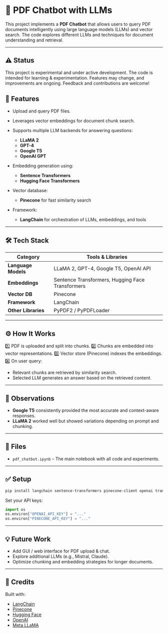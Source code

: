 # 📄 PDF Chatbot with LLMs

This project implements a **PDF Chatbot** that allows users to query PDF documents intelligently using large language models (LLMs) and vector search. The code explores different LLMs and techniques for document understanding and retrieval.

---
## ⚠️ Status
This project is experimental and under active development.
The code is intended for learning & experimentation. Features may change, and improvements are ongoing.
Feedback and contributions are welcome!

## 🚀 Features

* Upload and query PDF files.
* Leverages vector embeddings for document chunk search.
* Supports multiple LLM backends for answering questions:

  * **LLaMA 2**
  * **GPT-4**
  * **Google T5**
  * **OpenAI GPT**
* Embedding generation using:

  * **Sentence Transformers**
  * **Hugging Face Transformers**
* Vector database:

  * **Pinecone** for fast similarity search
* Framework:

  * **LangChain** for orchestration of LLMs, embeddings, and tools

---

## 🛠 Tech Stack

| Category            | Tools & Libraries                                         |
| ------------------- | --------------------------------------------------------- |
| **Language Models** | LLaMA 2, GPT-4, Google T5, OpenAI API                     |
| **Embeddings**      | Sentence Transformers, Hugging Face Transformers          |
| **Vector DB**       | Pinecone                                                  |
| **Framework**       | LangChain                                                 |
| **Other Libraries** | PyPDF2 / PyPDFLoader                                      |

---

## ⚙️ How It Works

1️⃣ PDF is uploaded and split into chunks.
2️⃣ Chunks are embedded into vector representations.
3️⃣ Vector store (Pinecone) indexes the embeddings.
4️⃣ On user query:

* Relevant chunks are retrieved by similarity search.
* Selected LLM generates an answer based on the retrieved content.

---

## 📌 Observations

* **Google T5** consistently provided the most accurate and context-aware responses.
* **LLaMA 2** worked well but showed variations depending on prompt and chunking.

---

## 📂 Files

* `pdf_chatbot.ipynb` – The main notebook with all code and experiments.

---

## ✅ Setup

```bash
pip install langchain sentence-transformers pinecone-client openai transformers
```

Set your API keys:

```python
import os
os.environ["OPENAI_API_KEY"] = "..."
os.environ["PINECONE_API_KEY"] = "..."
```

---

## 💡 Future Work

* Add GUI / web interface for PDF upload & chat.
* Explore additional LLMs (e.g., Mistral, Claude).
* Optimize chunking and embedding strategies for longer documents.

---

## 🤖 Credits

Built with:

* [LangChain](https://github.com/langchain-ai/langchain)
* [Pinecone](https://www.pinecone.io/)
* [Hugging Face](https://huggingface.co/)
* [OpenAI](https://openai.com/)
* [Meta LLaMA](https://ai.meta.com/llama/)

